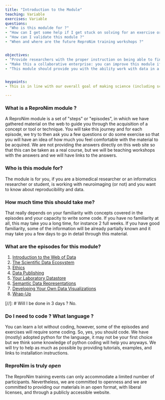 ```yaml
---
title: "Introduction to the Module"
teaching: Variable
exercises: Variable 
questions:
- "Who is this modulde for ?"
- "How can I get some help if I get stuck on solving for an exercise or a question ?"
- "How can I validate this module ?"
- "When and where are the future ReproNim training workshops ?"


objectives:
- "Provide researchers with the proper instruction on being able to find the appropriate available data and software that can subsequently be submitted to the specified workflows and executions environments"
- "Make this a collaborative enterprise: you can improve this module if you know how to do a pull request, which is taught to you in module 'the informatics basics of reproducibility (module 0)"
- "This module should provide you with the ability work with data in a reproducible manner"


keypoints:
- This is in line with our overall goal of making science (including scientific training) more open.

---
```



### What is a ReproNim module ? 

A ReproNim module is a set of "steps" or "episodes", in which we have gathered material on the web to guide you through the acquisition of a concept or tool or technique. You will take this journey and for each episode, we try to then ask you a few questions or do some exercise so that you will have an idea of how much you feel comfortable with the material to be acquired. We are not providing the answers directly on this web site so that this can be taken as a real course, but we will be teaching workshops with the answers and we will have links to the answers.

### Who is this module for? 

The module is for you, if you are a biomedical researcher or an informatics researcher or student, is working with neuroimaging (or not) and you want to know about reproducibility and data.

### How much time this should take me? 

That really depends on your familiarity with concepts covered in the episodes and your capacity to write some code. If you have no familiarity at all, this may take you a long time, for instance 2 full weeks. If you have good familiarity, some of the information will be already partially known and it may take you a few days to go in detail through this material.

### What are the episodes for this module? 

1. [Introduction to the Web of Data]({{site.root}}/01-Web-of-Data)
2. [The Scientific Data Ecosystem]({{site.root}}/02-Scientific-Data-Ecosystem)
3. [Ethics]({{site.root}}/03-Ethics)
4. [Data Publishing]({{site.root}}/04-Data-Publishing)
5. [Your Laboratory Datastore]({{site.root}}/05-Your-Laboratory-Datastore)
6. [Semantic Data Representations]({{site.root}}/06-Semantic-Data-Representations)
7. [Developing Your Own Data Visualizations]({{site.root}}/07-Data-Visualizations)
8. [Wrap-Up]({{site.root}}/08-wrap-up)

[//]: # Will I be done in 3 days ? No.

### Do I need to code ?  What language ? 

You can learn a lot without coding, however, some of the episodes and exercises will require some coding. So, yes, you should code. We have (mostly) adopted python for the language, it may not be your first choice but we think some knowledge of python coding will help you anyways. We will try to help as much as possible by providing tutorials, examples, and links to installation instructions.

### ReproNim is truly *open*

The ReproNim training events can only accommodate a limited number of participants.
Nevertheless, we are committed to openness and we are committed to providing our
materials in an open format, with liberal licenses, and through a publicly accessible website.

